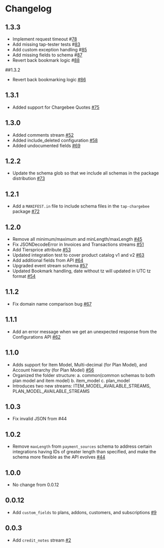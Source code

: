 # Changelog

## 1.3.3
  * Implement request timeout #[78](https://github.com/singer-io/tap-chargebee/pull/78)
  * Add missing tap-tester tests #[83](https://github.com/singer-io/tap-chargebee/pull/83)
  * Add custom exception handling #[85](https://github.com/singer-io/tap-chargebee/pull/85)
  * Add missing fields to schema #[87](https://github.com/singer-io/tap-chargebee/pull/87)
  * Revert back bookmark logic #[88](https://github.com/singer-io/tap-chargebee/pull/88)

##1.3.2
  * Revert back bookmarking logic [#86](https://github.com/singer-io/tap-chargebee/pull/86)

## 1.3.1
  * Added support for Chargebee Quotes [#75](https://github.com/singer-io/tap-chargebee/pull/75)

## 1.3.0
  * Added comments stream [#52](https://github.com/singer-io/tap-chargebee/pull/52)
  * Added include_deleted configuration [#58](https://github.com/singer-io/tap-chargebee/pull/58)
  * Added undocumented fields [#69](https://github.com/singer-io/tap-chargebee/pull/69)

## 1.2.2
  * Update the schema glob so that we include all schemas in the package distribution [#73](https://github.com/singer-io/tap-chargebee/pull/73)

## 1.2.1
  * Add a `MANIFEST.in` file to include schema files in the `tap-chargebee` package [#72](https://github.com/singer-io/tap-chargebee/pull/72)

## 1.2.0

  * Remove all minimum/maximum and minLength/maxLength [#45][#45]
  * Fix JSONDecodeError in Invoices and Transactions streams [#51][#51]
  * Add Tiersprice attribute [#53][#53]
  * Updated integration test to cover product catalog v1 and v2 [#63][#63]
  * Add additional fields from API [#64][#64]
  * Upgraded event stream schema [#57][#57]
  * Updated Bookmark handling, date without tz will updated in UTC tz format [#54][#54]

[#45]: https://github.com/singer-io/tap-chargebee/pull/45
[#51]: https://github.com/singer-io/tap-chargebee/pull/51
[#53]: https://github.com/singer-io/tap-chargebee/pull/53
[#63]: https://github.com/singer-io/tap-chargebee/pull/63
[#64]: https://github.com/singer-io/tap-chargebee/pull/64
[#57]: https://github.com/singer-io/tap-chargebee/pull/57
[#54]: https://github.com/singer-io/tap-chargebee/pull/54

## 1.1.2
  * Fix domain name comparison bug [#67](https://github.com/singer-io/tap-chargebee/pull/67)

## 1.1.1
  * Add an error message when we get an unexpected response from the Configurations API [#62](https://github.com/singer-io/tap-chargebee/pull/62)

## 1.1.0
  *  Adds support for Item Model, Multi-decimal (for Plan Model), and Account hierarchy (for Plan Model) [#56](https://github.com/singer-io/tap-chargebee/pull/56)
  * Organized the folder structure:
      a. common(common schemas to both plan model and item model)
      b. item_model
      c. plan_model
  * Introduces two new streams: ITEM_MODEL_AVAILABLE_STREAMS, PLAN_MODEL_AVAILABLE_STREAMS

## 1.0.3
  * Fix invalid JSON from #44

## 1.0.2
  * Remove `maxLength` from `payment_sources` schema to address certain integrations having IDs of greater length than specified, and make the schema more flexible as the API evolves [#44](https://github.com/singer-io/tap-chargebee/pull/44)

## 1.0.0
  * No change from 0.0.12

## 0.0.12
  * Add `custom_fields` to plans, addons, customers, and subscriptions [#9](https://github.com/singer-io/tap-chargebee/pull/9)

## 0.0.3
  * Add `credit_notes` stream [#2](https://github.com/singer-io/tap-chargebee/pull/2)
